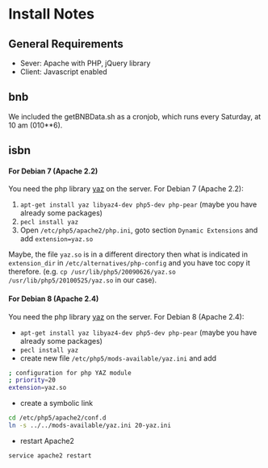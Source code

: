 # Install Notes

## General Requirements

 * Sever: Apache with PHP, jQuery library
 * Client: Javascript enabled

## bnb

We included the getBNBData.sh as a cronjob, which runs every Saturday, at 10 am (010**6).

## isbn

#### For Debian 7 (Apache 2.2)
You need the php library <a href="http://php.net/manual/en/book.yaz.php">yaz</a> on the server. For Debian 7 (Apache 2.2):

1. <code>apt-get install yaz libyaz4-dev php5-dev php-pear</code> (maybe you have already some packages)
2. <code>pecl install yaz</code>
3. Open <code>/etc/php5/apache2/php.ini</code>, goto section <code>Dynamic Extensions</code> and add <code>extension=yaz.so</code>

Maybe, the file <code>yaz.so</code> is in a different directory then what is indicated in <code>extension_dir</code> in <code>/etc/alternatives/php-config</code> and you have toc copy it therefore.
(e.g. <code>cp /usr/lib/php5/20090626/yaz.so /usr/lib/php5/20100525/yaz.so</code> in our case).

#### For Debian 8 (Apache 2.4)
You need the php library <a href="http://php.net/manual/en/book.yaz.php">yaz</a> on the server. For Debian 8 (Apache 2.4):

* <code>apt-get install yaz libyaz4-dev php5-dev php-pear</code> (maybe you have already some packages)
* <code>pecl install yaz</code>
* create new file <code>/etc/php5/mods-available/yaz.ini</code> and add
```sh
; configuration for php YAZ module
; priority=20
extension=yaz.so
```
* create a symbolic link 
```sh
cd /etc/php5/apache2/conf.d 
ln -s ../../mods-available/yaz.ini 20-yaz.ini
```
* restart Apache2
```sh
service apache2 restart
```
